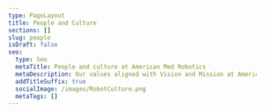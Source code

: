 ```yaml
---
type: PageLayout
title: People and Culture
sections: []
slug: people
isDraft: false
seo:
  type: Seo
  metaTitle: People and culture at American Med Robotics
  metaDescription: Our values aligned with Vision and Mission at American Med Robotics
  addTitleSuffix: true
  socialImage: /images/RobotCulture.png
  metaTags: []
---
```

